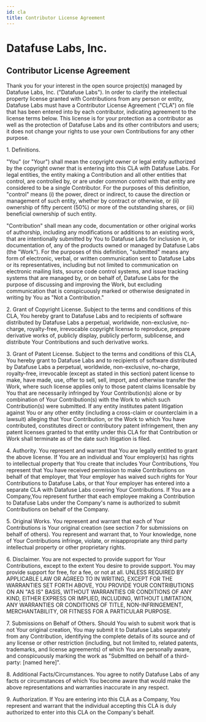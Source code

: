 ```yaml
---
id: cla
title: Contributor License Agreement
---
```


# Datafuse Labs, Inc.

## Contributor License Agreement

Thank you for your interest in the open source project(s) managed by Datafuse Labs, Inc. ("Datafuse Labs"). In order to clarify the intellectual property license granted with Contributions from any person or entity, Datafuse Labs must have a Contributor License Agreement ("CLA") on file that has been entered into by each contributor, indicating agreement to the license terms below. This license is for your protection as a contributor as well as the protection of Datafuse Labs and its other contributors and users; it does not change your rights to use your own Contributions for any other purpose.

1\. Definitions.

"You" (or "Your") shall mean the copyright owner or legal entity  authorized by the copyright owner that is entering into this CLA  with Datafuse Labs. For legal entities, the entity making a  Contribution and all other entities that control, are controlled by, or are under common control with that entity are considered to be a single Contributor. For the purposes of this definition, "control" means (i) the power, direct or indirect, to cause the  direction or management of such entity, whether by contract or  otherwise, or (ii) ownership of fifty percent (50%) or more of the outstanding shares, or (iii) beneficial ownership of such entity.

"Contribution" shall mean any code, documentation or other original works of authorship,  including any modifications or additions to an existing work, that are intentionally submitted by You to Datafuse Labs for inclusion in, or documentation of, any of the products owned or managed by Datafuse Labs (the "Work"). For the purposes of this definition, "submitted" means any form of electronic, verbal, or written  communication sent to Datafuse Labs or its representatives,  including but not limited to communication on electronic mailing  lists, source code control systems, and issue tracking systems that  are managed by, or on behalf of, Datafuse Labs for the purpose of  discussing and improving the Work, but excluding communication that is conspicuously marked or otherwise designated in writing by You  as "Not a Contribution."

2\. Grant of Copyright License. Subject to the terms and conditions of this CLA, You hereby grant to Datafuse Labs and to  recipients of software distributed by Datafuse Labs a perpetual,  worldwide, non-exclusive, no-charge, royalty-free, irrevocable  copyright license to reproduce, prepare derivative works of,  publicly display, publicly perform, sublicense, and distribute Your  Contributions and such derivative works.

3\. Grant of Patent License. Subject to the terms and conditions of  this CLA, You hereby grant to Datafuse Labs and to  recipients of software distributed by Datafuse Labs a perpetual,  worldwide, non-exclusive, no-charge, royalty-free, irrevocable  (except as stated in this section) patent license to make, have  made, use, offer to sell, sell, import, and otherwise transfer the  Work, where such license applies only to those patent claims  licensable by You that are necessarily infringed by Your  Contribution(s) alone or by combination of Your Contribution(s)  with the Work to which such Contribution(s) were submitted. If any  entity institutes patent litigation against You or any other entity  (including a cross-claim or counterclaim in a lawsuit) alleging that Your Contribution, or the Work to which You have contributed, constitutes direct or contributory patent infringement, then any  patent licenses granted to that entity under this CLA for  that Contribution or Work shall terminate as of the date such litigation is filed.

4\. Authority. You represent and warrant that You are legally entitled to grant the above license. If You are an individual and Your employer(s) has rights to intellectual property that You create that includes Your Contributions, You represent that You have received permission to make Contributions on behalf of that employer, that Your employer has waived such rights for Your Contributions to Datafuse Labs, or that Your employer has entered into a separate CLA with Datafuse Labs covering Your Contributions. If You are a Company,You represent further that each employee making a Contribution to Datafuse Labs under the Company's name is authorized to submit Contributions on behalf of the Company.

5\. Original Works. You represent and warrant that each of Your Contributions is Your original creation (see section 7 for submissions on behalf of others). You represent and warrant that, to Your knowledge, none of Your Contributions infringe, violate, or misappropriate any third party intellectual property or other proprietary rights.

6\. Disclaimer. You are not expected to provide support for Your Contributions,  except to the extent You desire to provide support. You may provide  support for free, for a fee, or not at all. UNLESS REQUIRED BY  APPLICABLE LAW OR AGREED TO IN WRITING, EXCEPT FOR THE WARRANTIES SET FORTH ABOVE, YOU PROVIDE YOUR  CONTRIBUTIONS ON AN "AS IS" BASIS, WITHOUT WARRANTIES OR CONDITIONS  OF ANY KIND, EITHER EXPRESS OR IMPLIED, INCLUDING, WITHOUT  LIMITATION, ANY WARRANTIES OR CONDITIONS OF TITLE, NON-INFRINGEMENT, MERCHANTABILITY, OR FITNESS FOR A PARTICULAR PURPOSE.

7\. Submissions on Behalf of Others. Should You wish to submit work that is not Your original creation,  You may submit it to Datafuse Labs  separately from any Contribution, identifying the complete details of its source and of any license or other restriction (including, but not limited to, related patents, trademarks, and license agreements) of which You are personally aware, and conspicuously marking the work as "Submitted on behalf of a third-party: [named here]".

8\. Additional Facts/Circumstances. You agree to notify Datafuse Labs of any facts or circumstances of which You become aware that would make the above representations and warranties inaccurate in any respect.

9\. Authorization. If You are entering into this CLA as a Company, You represent and warrant that the individual accepting this CLA is duly authorized to enter into this CLA on the Company's behalf.
